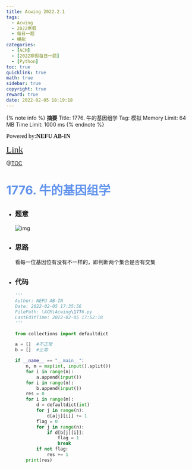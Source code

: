 ```yaml
---
title: Acwing 2022.2.1
tags:
  - Acwing
  - 2022寒假
  - 每日一题
  - 模拟
categories:
  - [ACM]
  - [2022寒假每日一题]
  - [Python]
toc: true
quicklink: true
math: true
sidebar: true
copyright: true
reward: true
date: 2022-02-05 18:19:18
---
```



{% note info %}
**摘要**
Title: 1776. 牛的基因组学
Tag: 模拟
Memory Limit: 64 MB
Time Limit: 1000 ms
{% endnote %}
<!-- more -->

<font size=3 face=楷体>Powered by:**NEFU AB-IN**</font>

<font color=#FFA500 size=5 face=楷体>[Link](https://www.acwing.com/problem/content/1778/)</font>

@[TOC](文章目录)

# <font color=#6495ED size=6>1776. 牛的基因组学</font>

* ## <font size=4 face=粗体>题意</font>

  ![img](https://oss.ab-in.cn/Pictures/1776.png)

* ## <font size=4 face=粗体>思路</font>

  看每一位基因位有没有不一样的，即判断两个集合是否有交集

* ## <font size=4 face=粗体>代码</font>

  ```python
  '''
  Author: NEFU AB-IN
  Date: 2022-02-05 17:35:56
  FilePath: \ACM\Acwing\1776.py
  LastEditTime: 2022-02-05 17:52:18
  '''

  from collections import defaultdict

  a = []  #不正常
  b = []  #正常

  if __name__ == "__main__":
      n, m = map(int, input().split())
      for i in range(n):
          a.append(input())
      for i in range(n):
          b.append(input())
      res = 0
      for i in range(m):
          d = defaultdict(int)
          for j in range(n):
              d[a[j][i]] += 1
          flag = 0
          for j in range(n):
              if d[b[j][i]]:
                  flag = 1
                  break
          if not flag:
              res += 1
      print(res)
  ```